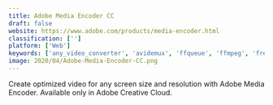 ```yaml
---
title: Adobe Media Encoder CC
draft: false 
website: https://www.adobe.com/products/media-encoder.html
classification: ['']
platform: ['Web']
keywords: ['any_video_converter', 'avidemux', 'ffqueue', 'ffmpeg', 'freemake_video_converter', 'hybrid', 'mp4_video_converter', 'mpeg_streamclip', 'megui', 'mediacoder', 'movavi_video_converter', 'online_video_converter', 'openshot', 'qwinff', 'vip_video_converter', 'vidcoder', 'videozilla_video_converter', 'winff', 'wundershare_video_converter_ultimate']
image: 2020/04/Adobe-Media-Encoder-CC.png
---
```

Create optimized video for any screen size and resolution with Adobe Media Encoder. Available only in Adobe Creative Cloud.